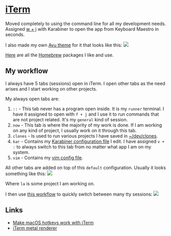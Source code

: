 # [iTerm](https://www.iterm2.com/)
Moved completely to using the command line for all my development needs. Assigned [w + j](karabiner/karabiner.md) with Karabiner to open the app from Keyboard Maestro in seconds.

I also made my own [Ayu theme](https://github.com/nikitavoloboev/my-mac-os/tree/master/iterm#readme) for it that looks like this:
![](https://i.imgur.com/KZYHoa9.png)

[Here](https://gist.github.com/nikitavoloboev/3fbe13ce427132d0297f411b62f49034) are all the [Homebrew](http://brew.sh/index.html) packages I like and use.

## My workflow
I always have 5 tabs (sessions) open in iTerm. I open other tabs as the need arises and I start working on other projects.

My always open tabs are:
1. `::` - This tab never has a program open inside. It is my `runner` terminal. I have it assigned to open with `f + j` and I use it to run commands that are not project related. It's my `general` kind of session.
2. `now` - This tab is where the majority of my work is done. If I am working on any kind of project, I usually work on it through this tab.
3. `clones` - Is used to run various projects I have saved in [~/dev/clones](../../unix/my-file-system.md).
4. `kar` - Contains my [Karabiner configuration file](https://github.com/nikitavoloboev/dotfiles/blob/master/karabiner/private.xml) I edit. I have assigned `v + :` to always switch to this tab from no matter what app I am on my system.
5. `vim` - Contains my [vim config file](https://github.com/nikitavoloboev/dotfiles/blob/master/nvim/init.vim).

All other tabs are added on top of this `default` configuration. Usually it looks something like this:
![](https://i.imgur.com/cMY26z2.png)

Where `la` is some project I am working on.

I then use [this workflow](https://github.com/isometry/alfred-tty) to quickly switch between many tty sessions:
![](https://i.imgur.com/KMvqvzF.png)

## Links
- [Make macOS hotkeys work with iTerm](https://stackoverflow.com/questions/6205157/iterm-2-how-to-set-keyboard-shortcuts-to-jump-to-beginning-end-of-line/29403520#29403520)
- [iTerm metal renderer](https://gitlab.com/gnachman/iterm2/wikis/Metal-Renderer)